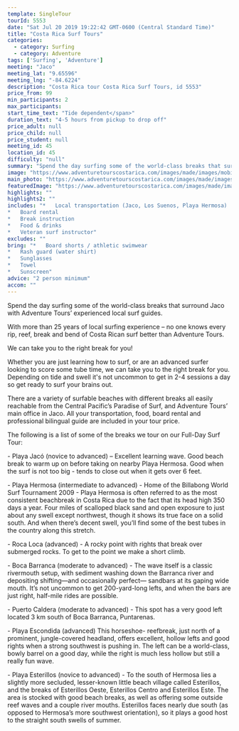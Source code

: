 ```yaml
---
template: SingleTour
tourId: 5553
date: "Sat Jul 20 2019 19:22:42 GMT-0600 (Central Standard Time)"
title: "Costa Rica Surf Tours"
categories: 
  - category: Surfing
  - category: Adventure
tags: ['Surfing', 'Adventure']
meeting: "Jaco"
meeting_lat: "9.65596"
meeting_lng: "-84.6224"
description: "Costa Rica tour Costa Rica Surf Tours, id 5553"
price_from: 99
min_participants: 2
max_participants: 
start_time_text: "Tide dependent</span>"
duration_text: "4-5 hours from pickup to drop off"
price_adult: null
price_child: null
price_student: null
meeting_id: 45
location_id: 45
difficulty: "null"
summary: "Spend the day surfing some of the world-class breaks that surround jaco with Adventure Tours’ experienced local surf guides…"
image: "https://www.adventuretourscostarica.com/images/made/images/mobile/jaco-surf--m_320_250_c1.jpg"
main_photo: "https://www.adventuretourscostarica.com/images/made/images/mobile/jaco-surf--m_320_250_c1.jpg"
featuredImage: "https://www.adventuretourscostarica.com/images/made/images/mobile/jaco-surf--m_320_250_c1.jpg"
highlights: ""
highlights2: ""
includes: "*   Local transportation (Jaco, Los Suenos, Playa Hermosa)
*   Board rental
*   Break instruction
*   Food & drinks
*   Veteran surf instructor"
excludes: ""
bring: "*   Board shorts / athletic swimwear
*   Rash guard (water shirt)
*   Sunglasses
*   Towel
*   Sunscreen"
advice: "2 person minimum"
accom: ""
---
```

Spend the day surfing some of the world-class breaks that surround Jaco with Adventure Tours’ experienced local surf guides.

With more than 25 years of local surfing experience – no one knows every rip, reef, break and bend of Costa Rican surf better than Adventure Tours.

We can take you to the right break for you!

Whether you are just learning how to surf, or are an advanced surfer looking to score some tube time, we can take you to the right break for you. Depending on tide and swell it's not uncommon to get in 2-4 sessions a day so get ready to surf your brains out.

There are a variety of surfable beaches with different breaks all easily reachable from the Central Pacific’s Paradise of Surf, and Adventure Tours’ main office in Jaco. All your transportation, food, board rental and professional bilingual guide are included in your tour price.

The following is a list of some of the breaks we tour on our Full-Day Surf Tour:

\- Playa Jacó (novice to advanced) – Excellent learning wave. Good beach break to warm up on before taking on nearby Playa Hermosa. Good when the surf is not too big - tends to close out when it gets over 6 feet.

\- Playa Hermosa (intermediate to advanced) - Home of the Billabong World Surf Tournament 2009 - Playa Hermosa is often referred to as the most consistent beachbreak in Costa Rica due to the fact that its head high 350 days a year. Four miles of scalloped black sand and open exposure to just about any swell except northwest, though it shows its true face on a solid south. And when there’s decent swell, you’ll find some of the best tubes in the country along this stretch.

\- Roca Loca (advanced) - A rocky point with rights that break over submerged rocks. To get to the point we make a short climb.

\- Boca Barranca (moderate to advanced) - The wave itself is a classic rivermouth setup, with sediment washing down the Barranca river and depositing shifting—and occasionally perfect— sandbars at its gaping wide mouth. It’s not uncommon to get 200-yard-long lefts, and when the bars are just right, half-mile rides are possible.

\- Puerto Caldera (moderate to advanced) - This spot has a very good left located 3 km south of Boca Barranca, Puntarenas.

\- Playa Escondida (advanced) This horseshoe- reefbreak, just north of a prominent, jungle-covered headland, offers excellent, hollow lefts and good rights when a strong southwest is pushing in. The left can be a world-class, bowly barrel on a good day, while the right is much less hollow but still a really fun wave.

\- Playa Esterillos (novice to advanced) - To the south of Hermosa lies a slightly more secluded, lesser-known little beach village called Esterillos, and the breaks of Esterillos Oeste, Esterillos Centro and Esterillos Este. The area is stocked with good beach breaks, as well as offering some outside reef waves and a couple river mouths. Esterillos faces nearly due south (as opposed to Hermosa’s more southwest orientation), so it plays a good host to the straight south swells of summer.